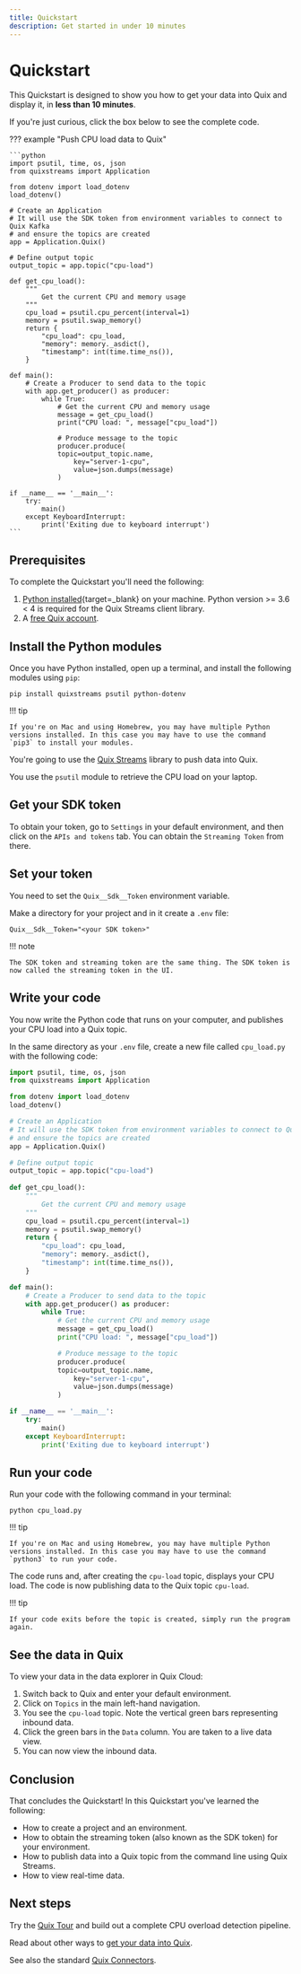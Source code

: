 ```yaml
---
title: Quickstart
description: Get started in under 10 minutes
---
```


# Quickstart

This Quickstart is designed to show you how to get your data into Quix and display it, in **less than 10 minutes**.

If you're just curious, click the box below to see the complete code.

??? example "Push CPU load data to Quix"

    ```python
    import psutil, time, os, json
    from quixstreams import Application

    from dotenv import load_dotenv
    load_dotenv()

    # Create an Application
    # It will use the SDK token from environment variables to connect to Quix Kafka
    # and ensure the topics are created
    app = Application.Quix()

    # Define output topic
    output_topic = app.topic("cpu-load")
        
    def get_cpu_load():
        """
            Get the current CPU and memory usage
        """
        cpu_load = psutil.cpu_percent(interval=1)
        memory = psutil.swap_memory()
        return {
            "cpu_load": cpu_load,
            "memory": memory._asdict(),
            "timestamp": int(time.time_ns()),
        }

    def main():
        # Create a Producer to send data to the topic
        with app.get_producer() as producer:
            while True:                
                # Get the current CPU and memory usage
                message = get_cpu_load()
                print("CPU load: ", message["cpu_load"])

                # Produce message to the topic
                producer.produce(
                topic=output_topic.name,
                    key="server-1-cpu",
                    value=json.dumps(message)
                )

    if __name__ == '__main__':
        try:
            main()
        except KeyboardInterrupt:
            print('Exiting due to keyboard interrupt')    
    ```

## Prerequisites

To complete the Quickstart you'll need the following:

1. [Python installed](https://www.python.org/downloads/){target=_blank} on your machine. Python version >= 3.6 < 4 is required for the Quix Streams client library.
2. A [free Quix account](https://portal.platform.quix.io/self-sign-up).

## Install the Python modules

Once you have Python installed, open up a terminal, and install the following modules using `pip`:

```
pip install quixstreams psutil python-dotenv
```

!!! tip

    If you're on Mac and using Homebrew, you may have multiple Python versions installed. In this case you may have to use the command `pip3` to install your modules. 

You're going to use the [Quix Streams](https://quix.io/docs/quix-streams/introduction.html) library to push data into Quix. 

You use the `psutil` module to retrieve the CPU load on your laptop.

## Get your SDK token

To obtain your token, go to `Settings` in your default environment, and then click on the `APIs and tokens` tab. You can obtain the `Streaming Token` from there.

## Set your token

You need to set the `Quix__Sdk__Token` environment variable. 

Make a directory for your project and in it create a `.env` file:

```
Quix__Sdk__Token="<your SDK token>"
```

!!! note

    The SDK token and streaming token are the same thing. The SDK token is now called the streaming token in the UI.

## Write your code

You now write the Python code that runs on your computer, and publishes your CPU load into a Quix topic.

In the same directory as your `.env` file, create a new file called `cpu_load.py` with the following code:

``` python 
import psutil, time, os, json
from quixstreams import Application

from dotenv import load_dotenv
load_dotenv()

# Create an Application
# It will use the SDK token from environment variables to connect to Quix Kafka
# and ensure the topics are created
app = Application.Quix()

# Define output topic
output_topic = app.topic("cpu-load")
    
def get_cpu_load():
    """
        Get the current CPU and memory usage
    """
    cpu_load = psutil.cpu_percent(interval=1)
    memory = psutil.swap_memory()
    return {
        "cpu_load": cpu_load,
        "memory": memory._asdict(),
        "timestamp": int(time.time_ns()),
    }

def main():
    # Create a Producer to send data to the topic
    with app.get_producer() as producer:
        while True:                
            # Get the current CPU and memory usage
            message = get_cpu_load()
            print("CPU load: ", message["cpu_load"])

            # Produce message to the topic
            producer.produce(
            topic=output_topic.name,
                key="server-1-cpu",
                value=json.dumps(message)
            )

if __name__ == '__main__':
    try:
        main()
    except KeyboardInterrupt:
        print('Exiting due to keyboard interrupt')    
```

## Run your code

Run your code with the following command in your terminal:

```
python cpu_load.py
```

!!! tip

    If you're on Mac and using Homebrew, you may have multiple Python versions installed. In this case you may have to use the command `python3` to run your code. 

The code runs and, after creating the `cpu-load` topic, displays your CPU load. The code is now publishing data to the Quix topic `cpu-load`.

!!! tip

    If your code exits before the topic is created, simply run the program again.

## See the data in Quix

To view your data in the data explorer in Quix Cloud:

1. Switch back to Quix and enter your default environment.
2. Click on `Topics` in the main left-hand navigation.
3. You see the `cpu-load` topic. Note the vertical green bars representing inbound data.
4. Click the green bars in the `Data` column. You are taken to a live data view.
5. You can now view the inbound data. 

## Conclusion

That concludes the Quickstart! In this Quickstart you've learned the following:

* How to create a project and an environment.
* How to obtain the streaming token (also known as the SDK token) for your environment.
* How to publish data into a Quix topic from the command line using Quix Streams.
* How to view real-time data.

## Next steps

Try the [Quix Tour](./quixtour/overview.md) and build out a complete CPU overload detection pipeline.

Read about other ways to [get your data into Quix](../develop/integrate-data/overview.md).

See also the standard [Quix Connectors](../connectors/index.md).
